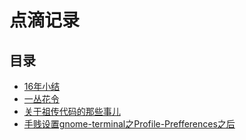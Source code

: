 # 点滴记录

## 目录

- [16年小结](/source/_posts/16年小结.md)
- [一丛花令](/source/_posts/一丛花令.md)
- [关于祖传代码的那些事儿](/source/_posts/关于祖传代码的那些事儿.md)
- [手贱设置gnome-terminal之Profile-Prefferences之后](/source/_posts/手贱设置gnome-terminal之Profile-Prefferences之后.md)
